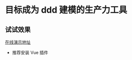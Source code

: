 # 目标成为 ddd 建模的生产力工具

## 试试效果

[在线演示地址](https://stackblitz.com/~/github.com/ddd-tool/vue-domain-ui?file=src/views/Index.vue)

- 推荐安装 Vue 插件
